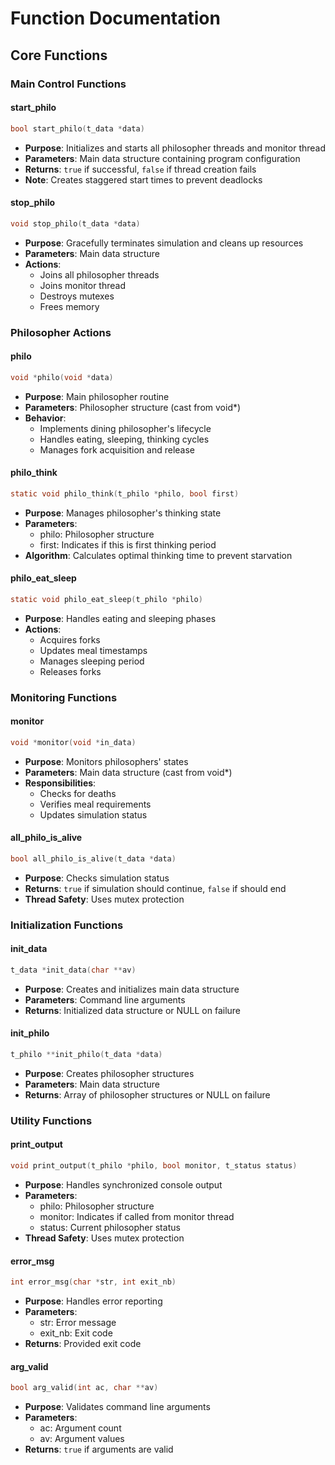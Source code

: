 # Function Documentation

## Core Functions

### Main Control Functions

#### start_philo
```c
bool start_philo(t_data *data)
```
- **Purpose**: Initializes and starts all philosopher threads and monitor thread
- **Parameters**: Main data structure containing program configuration
- **Returns**: `true` if successful, `false` if thread creation fails
- **Note**: Creates staggered start times to prevent deadlocks

#### stop_philo
```c
void stop_philo(t_data *data)
```
- **Purpose**: Gracefully terminates simulation and cleans up resources
- **Parameters**: Main data structure
- **Actions**: 
  - Joins all philosopher threads
  - Joins monitor thread
  - Destroys mutexes
  - Frees memory

### Philosopher Actions

#### philo
```c
void *philo(void *data)
```
- **Purpose**: Main philosopher routine
- **Parameters**: Philosopher structure (cast from void*)
- **Behavior**:
  - Implements dining philosopher's lifecycle
  - Handles eating, sleeping, thinking cycles
  - Manages fork acquisition and release

#### philo_think
```c
static void philo_think(t_philo *philo, bool first)
```
- **Purpose**: Manages philosopher's thinking state
- **Parameters**:
  - philo: Philosopher structure
  - first: Indicates if this is first thinking period
- **Algorithm**: Calculates optimal thinking time to prevent starvation

#### philo_eat_sleep
```c
static void philo_eat_sleep(t_philo *philo)
```
- **Purpose**: Handles eating and sleeping phases
- **Actions**:
  - Acquires forks
  - Updates meal timestamps
  - Manages sleeping period
  - Releases forks

### Monitoring Functions

#### monitor
```c
void *monitor(void *in_data)
```
- **Purpose**: Monitors philosophers' states
- **Parameters**: Main data structure (cast from void*)
- **Responsibilities**:
  - Checks for deaths
  - Verifies meal requirements
  - Updates simulation status

#### all_philo_is_alive
```c
bool all_philo_is_alive(t_data *data)
```
- **Purpose**: Checks simulation status
- **Returns**: `true` if simulation should continue, `false` if should end
- **Thread Safety**: Uses mutex protection

### Initialization Functions

#### init_data
```c
t_data *init_data(char **av)
```
- **Purpose**: Creates and initializes main data structure
- **Parameters**: Command line arguments
- **Returns**: Initialized data structure or NULL on failure

#### init_philo
```c
t_philo **init_philo(t_data *data)
```
- **Purpose**: Creates philosopher structures
- **Parameters**: Main data structure
- **Returns**: Array of philosopher structures or NULL on failure

### Utility Functions

#### print_output
```c
void print_output(t_philo *philo, bool monitor, t_status status)
```
- **Purpose**: Handles synchronized console output
- **Parameters**:
  - philo: Philosopher structure
  - monitor: Indicates if called from monitor thread
  - status: Current philosopher status
- **Thread Safety**: Uses mutex protection

#### error_msg
```c
int error_msg(char *str, int exit_nb)
```
- **Purpose**: Handles error reporting
- **Parameters**:
  - str: Error message
  - exit_nb: Exit code
- **Returns**: Provided exit code

#### arg_valid
```c
bool arg_valid(int ac, char **av)
```
- **Purpose**: Validates command line arguments
- **Parameters**:
  - ac: Argument count
  - av: Argument values
- **Returns**: `true` if arguments are valid
